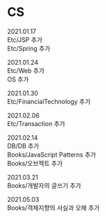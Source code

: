 # CS  
  
2021.01.17  
Etc/JSP 추가  
Etc/Spring 추가  
  
2021.01.24  
Etc/Web 추가  
OS 추가  

2021.01.30  
Etc/FinancialTechnology 추가   

2021.02.06  
Etc/Transaction 추가  

2021.02.14  
DB/DB 추가  
Books/JavaScript Patterns 추가  
Books/오브젝트 추가  

2021.03.21  
Books/개발자의 글쓰기 추가  

2021.05.03  
Books/객체지향의 사실과 오해 추가  
